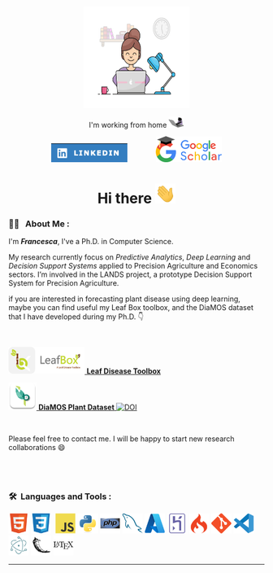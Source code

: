 

<p align="center">
<img src="img/working_from_home.gif" width="210" height="200">
<p align="center">I'm working from home  <img src="img/cat.webp" width="30"> </p></img>
</p>

<p align="center">
<a href="https://www.linkedin.com/in/francescamalloci"><img src="img/linkedin.png" alt="LinkedIn Badge"  width="150"></a>&nbsp; &nbsp; &nbsp; &nbsp; &nbsp; &nbsp; &nbsp;  
<a href="https://scholar.google.com/citations?user=H56pYLcAAAAJ&hl=it"><img src="img/Google scholar.png" alt="Google Scholar"  width="130"></a>
</p>

<h1 align="center">Hi there <img src="img/hi.gif" width="40"></h1>




### :woman_technologist: &nbsp; About Me :

I'm ***Francesca***, I've a Ph.D. in Computer Science.



My research currently focus on *Predictive Analytics*, *Deep Learning* and *Decision Support Systems* applied to Precision Agriculture and Economics sectors. I’m involved in the LANDS project, a prototype Decision Support System for Precision Agriculture. 


if you are interested in forecasting plant disease using deep learning, maybe you can find useful my Leaf Box toolbox, and the DiaMOS dataset that I have developed during my Ph.D. 👇

&nbsp;
<p>

<a href="https://github.com/mallociFrancesca/leaf-disease-toolbox"><img src="img/logo-leaf-box.png" alt="LeafBox"  width="150"> **Leaf Disease Toolbox**   </a>


<a href="https://www.mdpi.com/1322548"><img src="img/DiaMOS Plant.png" alt="DiaMOS Plant"  width="55"> **DiaMOS Plant Dataset**  [![DOI](https://zenodo.org/badge/DOI/10.5281/zenodo.5557313.svg)](https://doi.org/10.5281/zenodo.5557313) </a>
</p>


&nbsp;

Please feel free to contact me. I will be happy to start new research collaborations :smile:

&nbsp;
---

### 🛠 &nbsp;Languages and Tools :

<p>
<img src="img/html5-original.svg" title="HTML5" alt="HTML" width="40" height="40"/>&nbsp;<img src="img/css3-original.svg"  title="CSS3" alt="CSS" width="40" height="40"/>&nbsp;
<img src="img/javascript-original.svg" title="JavaScript" alt="JavaScript" width="40" height="40"/>&nbsp;<img src="img/python-original.svg" title="python" alt="python" width="40" height="40"/>&nbsp;<img src="img/php-original.svg" title="php" alt="php" width="40" height="40"/>&nbsp;<img src="img/mysql-original.svg" title="MySQL"  alt="MySQL" width="40" height="40"/>&nbsp;<img src="img/azure-original.svg" title="Azure" alt="Azure" width="40" height="40"/>&nbsp;<img src="img/heroku-original.svg" title="Heroku" alt="Heroku" width="40" height="40"/>&nbsp;<img src="img/codeigniter-plain.svg" title="codeigniter" alt="codeigniter" width="40" height="40"/>&nbsp;<img src="img/git-original.svg" title="Git" alt="Git" width="40" height="40"/>&nbsp;<img src="img/vscode-original.svg" title="VScode" alt="VScode" width="40" height="40"/>&nbsp;<img src="img/electron-original.svg" title="electron" alt="electron" width="40" height="40"/>&nbsp;<img src="img/flask-original.svg" title="flask" alt="flask" width="40" height="40"/>&nbsp;<img src="img/latex-original.svg" title="latex" alt="latex" width="40" height="40"/>&nbsp;
</p>

---
